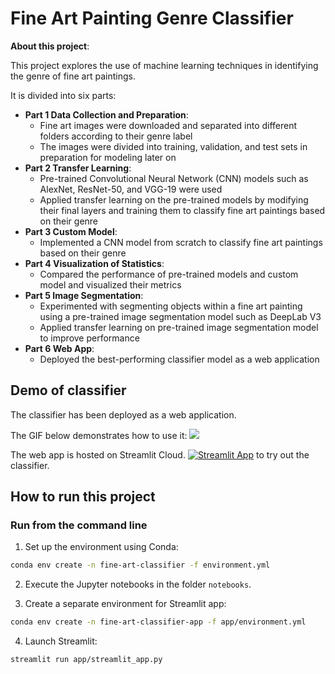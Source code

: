 # Fine Art Painting Genre Classifier
 
**About this project**:

This project explores the use of machine learning techniques in identifying the genre of fine art paintings.

It is divided into six parts:

- **Part 1 Data Collection and Preparation**:
  - Fine art images were downloaded and separated into different folders according to their genre label
  - The images were divided into training, validation, and test sets in preparation for modeling later on
- **Part 2 Transfer Learning**:
  - Pre-trained Convolutional Neural Network (CNN) models such as AlexNet, ResNet-50, and VGG-19 were used
  - Applied transfer learning on the pre-trained models by modifying their final layers and training them to classify fine art paintings based on their genre
- **Part 3 Custom Model**:
  - Implemented a CNN model from scratch to classify fine art paintings based on their genre
- **Part 4 Visualization of Statistics**:
  - Compared the performance of pre-trained models and custom model and visualized their metrics
- **Part 5 Image Segmentation**:
  - Experimented with segmenting objects within a fine art painting using a pre-trained image segmentation model such as DeepLab V3
  - Applied transfer learning on pre-trained image segmentation model to improve performance
- **Part 6 Web App**:
  - Deployed the best-performing classifier model as a web application

## Demo of classifier

The classifier has been deployed as a web application. 

The GIF below demonstrates how to use it:
![](https://github.com/textomatic/fine-art-classifier/blob/main/images/app_demo.gif)

The web app is hosted on Streamlit Cloud. [![Streamlit App](https://static.streamlit.io/badges/streamlit_badge_black_white.svg)](https://fine-art-classifier.streamlit.app) to try out the classifier.

## How to run this project

### Run from the command line

1. Set up the environment using Conda:
```bash
conda env create -n fine-art-classifier -f environment.yml
```

2. Execute the Jupyter notebooks in the folder `notebooks`.

3. Create a separate environment for Streamlit app:
```bash
conda env create -n fine-art-classifier-app -f app/environment.yml
```

4. Launch Streamlit:
```bash
streamlit run app/streamlit_app.py
```